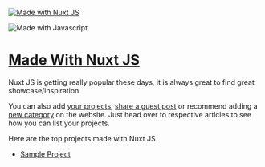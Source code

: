 [![Made with Nuxt JS](https://madewithjavascript.club/_nuxt/uploads/9fea7ff-640.png)][made-with-nuxt-js]

![Made with Javascript](https://madewithjavascript.club/Made-With-Javascript-Logo.png)

# [Made With Nuxt JS][made-with-nuxt-js]

Nuxt JS is getting really popular these days, it is always great to find great showcase/inspiration

You can also add [your projects][request-project], [share a guest post][request-post] or recommend adding a [new category][request-category] on the website. Just head over to respective articles to see how you can list your projects.

Here are the top projects made with Nuxt JS

- [Sample Project][sample-project]

[made-with-nuxt-js]: https://madewithjavascript.club/categories/nuxt-js "Made with Nuxt JS"
[made-with-javascript]: https://madewithjavascript.club/ "Made with Javscript Club"
[sample-project]: ./../your-project-made-with-nuxt-js-showcase.md "Project Name | Made with Nuxt JS"
[request-project]: https://madewithjavascript.club/categories/request/project "Submit your project | Made with Javascript"
[request-post]: https://madewithjavascript.club/categories/request/post "Guest Post | Made with Javascript"
[request-category]: https://madewithjavascript.club/categories/request/categories "Suggest new JS framework | Made with Javascript"
